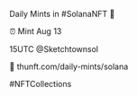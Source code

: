Daily Mints in #SolanaNFT 🚀

⏰ Mint Aug 13

15UTC @Sketchtownsol

🔗 thunft.com/daily-mints/solana

#NFTCollections